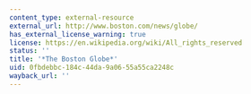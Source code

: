 ```yaml
---
content_type: external-resource
external_url: http://www.boston.com/news/globe/
has_external_license_warning: true
license: https://en.wikipedia.org/wiki/All_rights_reserved
status: ''
title: '*The Boston Globe*'
uid: 0fbdebbc-184c-44da-9a06-55a55ca2248c
wayback_url: ''
---
```

